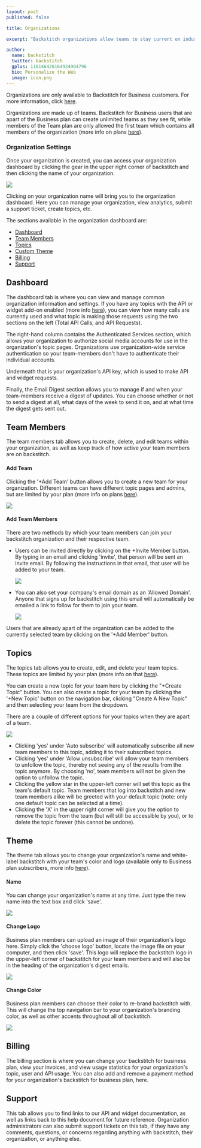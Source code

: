 ```yaml
---
layout: post
published: false

title: Organizations

excerpt: "Backstitch organizations allow teams to stay current on industry news, marketing, and other resources to help your team stay current."

author:
  name: backstitch
  twitter: backstitch
  gplus: 118146420164924904796 
  bio: Personalize the Web
  image: icon.png
---
```


Organizations are only available to Backstitch for Business customers. For more information, click [here](http://backstit.ch/business).

Organizations are made up of teams. Backstitch for Business users that are apart of the Business plan can create unlimited teams as they see fit, while members of the Team plan are only allowed the first team which contains all members of the organization (more info on plans [here]()).

### Organization Settings 

Once your organization is created, you can access your organization dashboard by clicking the gear in the upper right corner of backstitch and then clicking the name of your organization. 

<div class="full zoomable"><img src="/images/settings_organization.png"></div>

Clicking on your organization name will bring you to the organization dashboard. Here you can manage your organization, view analytics, submit a support ticket, create topics, etc. 

The sections available in the organization dashboard are: 

- [Dashboard](#Dashboard)
- [Team Members](#TeamMembers)
- [Topics](#Topics)
- [Custom Theme](#Theme)
- [Billing](#Billing)
- [Support](#Support)

<a name='Dashboard'></a>
## Dashboard

The dashboard tab is where you can view and manage common organization information and settings. If you have any topics with the API or widget add-on enabled (more info [here]()), you can view how many calls are currently used and what topic is making those requests using the two sections on the left (Total API Calls, and API Requests).

The right-hand column contains the Authenticated Services section, which allows your organization to authorize social media accounts for use in the organization's topic pages. Organizations use organization-wide service authentication so your team-members don't have to authenticate their individual accounts. 

Underneath that is your organization's API key, which is used to make API and widget requests. 

Finally, the Email Digest section allows you to manage if and when your team-members receive a digest of updates. You can choose whether or not to send a digest at all, what days of the week to send it on, and at what time the digest gets sent out. 

<a name='TeamMembers'></a>
## Team Members

The team members tab allows you to create, delete, and edit teams within your organization, as well as keep track of how active your team members are on backstitch. 

#### Add Team

Clicking the '+Add Team' button allows you to create a new team for your organization. Different teams can have different topic pages and admins, but are limited by your plan (more info on plans [here]()).

<div class="full zoomable"><img src="/images/add_team.png"></div>

#### Add Team Members

There are two methods by which your team members can join your backstitch organization and their respective team. 

- Users can be invited directly by clicking on the +Invite Member button. By typing in an email and clicking 'invite', that person will be sent an invite email. By following the instructions in that email, that user will be added to your team.

  <div class="full zoomable"><img src="/images/invite_member.png"></div>

- You can also set your company's email domain as an 'Allowed Domain'. Anyone that signs up for backstitch using this email will automatically be emailed a link to follow for them to join your team. 

  <div class="full zoomable"><img src="/images/allowed_domains.png"></div>
  
Users that are already apart of the organization can be added to the currently selected team by clicking on the '+Add Member' button. 

<a name='Topics'></a>
## Topics

The topics tab allows you to create, edit, and delete your team topics. These topics are limited by your plan (more info on that [here]()).

You can create a new topic for your team here by clicking the "+Create Topic" button. You can also create a topic for your team by clicking the '+New Topic' button on the navigation bar, clicking "Create A New Topic" and then selecting your team from the dropdown.

There are a couple of different options for your topics when they are apart of a team. 

<div class="full zoomable"><img src="/images/team_topic.png"></div>

- Clicking 'yes' under 'Auto subscribe' will automatically subscribe all new team members to this topic, adding it to their subscribed topics. 
- Clicking 'yes' under 'Allow unsubscribe' will allow your team members to unfollow the topic, thereby not seeing any of the results from the topic anymore. By choosing 'no', team members will not be given the option to unfollow the topic.
- Clicking the yellow star in the upper-left corner will set this topic as the team's default topic. Team members that log into backstitch and new team members alike will be greeted with your default topic (note: only one default topic can be selected at a time). 
- Clicking the 'X' in the upper right corner will give you the option to remove the topic from the team (but will still be accessible by you), or to delete the topic forever (this cannot be undone). 

## Theme

The theme tab allows you to change your organization's name and white-label backstitch with your team's color and logo (available only to Business plan subscribers, more info [here]()).

#### Name

You can change your organization's name at any time. Just type the new name into the text box and click 'save'. 

<div class="full zoomable"><img src="/images/org_name.png"></div>

#### Change Logo

Business plan members can upload an image of their organization's logo here. Simply click the 'choose logo' button, locate the image file on your computer, and then click 'save'. This logo will replace the backstitch logo in the upper-left corner of backstitch for your team members and will also be in the heading of the organization's digest emails. 

<div class="full zoomable"><img src="/images/org_logo.png"></div>

#### Change Color

Business plan members can choose their color to re-brand backstitch with. This will change the top navigation bar to your organization's branding color, as well as other accents throughout all of backstitch. 

<div class="full zoomable"><img src="/images/org_color.png"></div>

<a name='Billing'></a>
## Billing

The billing section is where you can change your backstitch for business plan, view your invoices, and view usage statistics for your organization's topic, user and API usage. You can also add and remove a payment method for your organization's backstitch for business plan, here.

<a name='Support'></a>
## Support

This tab allows you to find links to our API and widget documentation, as well as links back to this help document for future reference. Organization administrators can also submit support tickets on this tab, if they have any comments, questions, or concerns regarding anything with backstitch, their organization, or anything else. 



